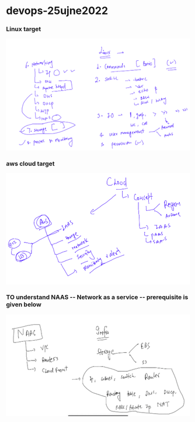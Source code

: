 # devops-25ujne2022

### Linux target 

<img src="ln.png" />

### aws cloud target 

<img src="cl.png" />

### TO understand NAAS -- Network as a service -- prerequisite is given below 

<img src="pre.png">



